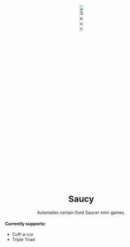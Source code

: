 <!-- Repository Header Begin -->
<div align="center">
<img src="https://s3.puni.sh/media/plugin/7/icon-bl3wub19h2u.png" alt="Saucy IconUrl" width="15%">

# Saucy

Automates certain Gold Saucer mini-games.

</div>

<div align="left">
<h4>Currently supports:</h1>
<ul>
<li>Cuff-a-cur</li>
<li>Triple Triad</li>
</ul>

<!-- Repository Header End -->
